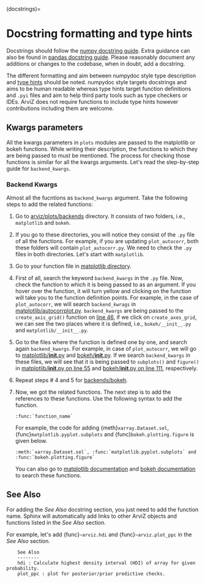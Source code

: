 (docstrings)=
# Docstring formatting and type hints

Docstrings should follow the
[numpy docstring guide](https://numpydoc.readthedocs.io/en/latest/format.html).
Extra guidance can also be found in
[pandas docstring guide](https://pandas.pydata.org/pandas-docs/stable/development/contributing_docstring.html).
Please reasonably document any additions or changes to the codebase,
when in doubt, add a docstring.

The different formatting and aim between numpydoc style type description and
[type hints](https://docs.python.org/3/library/typing.html)
should be noted. numpydoc style targets docstrings and aims to be human
readable whereas type hints target function definitions and `.pyi` files and
aim to help third party tools such as type checkers or IDEs. ArviZ does not
require functions to include type hints
however contributions including them are welcome.


## Kwargs parameters
All the kwargs parameters in `plots` modules are passed to the matplotlib or bokeh functions. While writing their description, the functions to which they are being passed to must be mentioned. The process for checking those functions is similar for all the kwargs arguments. Let's read the step-by-step guide for `backend_kwargs`.

### Backend Kwargs

Almost all the fucntions as `backend_kwargs` argument. Take the following steps to add the related functions:

1. Go to [arviz/plots/backends](https://github.com/arviz-devs/arviz/tree/main/arviz/plots/backends) directory. It consists of two folders, i.e., `matplotlib` and `bokeh`.

2. If you go to these directories, you will notice they consist of the `.py` file of all the functions. For example, if you are updating `plot_autocorr`, both these folders will contain `plot_autocorr.py`. We need to check the `.py` files in both directories. Let's start with `matplotlib`.

3. Go to your function file in [matplotlib directory](https://github.com/arviz-devs/arviz/tree/main/arviz/plots/backends/matplotlib).

4. First of all, search the keyword `backend_kwargs` in the `.py` file. Now, check the function to which it is being passed to as an argument. If you hover over the function, it will turn yellow and clicking on the function will take you to the function definition points.
For example, in the case of `plot_autocorr`, we will search `backend_kwrags` in [matplotlib/autocorrplot.py](https://github.com/arviz-devs/arviz/blob/main/arviz/plots/backends/matplotlib/autocorrplot.py). `backend_kwargs` are being passed to the `create_axis_grid()` function on [line 46](https://github.com/arviz-devs/arviz/blob/main/arviz/plots/backends/matplotlib/autocorrplot.py#L46), if we click on `create_axes_grid`, we can see the two places where it is defined, i.e., `bokeh/__init__.py` and `matplotlib/__init__.py`.

5. Go to the files where the function is defined one by one, and search again `backend_kwargs`. For example, in case of `plot_autocorr`, we will go to [matplotlib/__init__.py](https://github.com/arviz-devs/arviz/blob/a934308e8d8f63b2b6b06b3badf7c93a88112c97/arviz/plots/backends/matplotlib/__init__.py#L31) and [bokeh/__init__.py](https://github.com/arviz-devs/arviz/blob/a934308e8d8f63b2b6b06b3badf7c93a88112c97/arviz/plots/backends/bokeh/__init__.py#L34). If we search `backend_kwargs` in these files, we will see that it is being passed to `subplots()` and `figure()` in [matplotlib/__init__.py on line 55](https://github.com/arviz-devs/arviz/blob/a934308e8d8f63b2b6b06b3badf7c93a88112c97/arviz/plots/backends/matplotlib/__init__.py#L55) and [bokeh/__init__.py on line 111](https://github.com/arviz-devs/arviz/blob/a934308e8d8f63b2b6b06b3badf7c93a88112c97/arviz/plots/backends/bokeh/__init__.py#L111), respectively.

6. Repeat steps # 4 and 5 for [backends/bokeh](https://github.com/arviz-devs/arviz/tree/a934308e8d8f63b2b6b06b3badf7c93a88112c97/arviz/plots/backends/bokeh).

7. Now, we got the related functions. The next step is to add the references to these functions.
   Use the following syntax to add the function.
   ```
   :func:`function_name`
   ```
   For example, the code for adding {meth}`xarray.Dataset.sel`, {func}`matplotlib.pyplot.subplots` and
   {func}`bokeh.plotting.figure` is given below.
   ```
   :meth:`xarray.Dataset.sel`, :func:`matplotlib.pyplot.subplots` and :func:`bokeh.plotting.figure`
   ```

   You can also go to [matplotlib documentation](https://matplotlib.org/stable/contents.html) and [bokeh documentation](https://docs.bokeh.org/en/latest/index.html) to search these functions.


## See Also
For adding the _See Also_ docstring section, you just need to add the function name. Sphinx will
automatically add links to other ArviZ objects and functions listed in the _See Also_
section.

For example, let's add {func}`~arviz.hdi` and {func}`~arviz.plot_ppc` in the _See Also_ section.

```
    See Also
    --------
    hdi : Calculate highest density interval (HDI) of array for given probability.
    plot_ppc : plot for posterior/prior predictive checks.
```